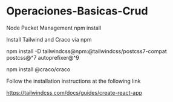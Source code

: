 # Operaciones-Basicas-Crud

Node Packet Management
npm install 


Install Tailwind and Craco via npm

npm install -D tailwindcss@npm:@tailwindcss/postcss7-compat postcss@^7 autoprefixer@^9

npm install @craco/craco

Follow the installation instructions at the following link

https://tailwindcss.com/docs/guides/create-react-app
